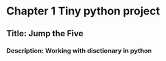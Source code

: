 # Chapter 1 Tiny python project
## Title: Jump the Five
### Description: Working with disctionary in python 